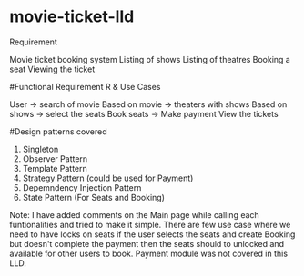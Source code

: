 # movie-ticket-lld

Requirement

Movie ticket booking system
Listing of shows
Listing of theatres
Booking a seat
Viewing the ticket


#Functional Requirement R & Use Cases

User -> search of movie
Based on movie -> theaters with shows 
Based on shows -> select the seats
Book seats -> Make payment
View the tickets

#Design patterns covered

1. Singleton
2. Observer Pattern
3. Template Pattern
4. Strategy Pattern (could be used for Payment)
5. Depemndency Injection Pattern
6. State Pattern (For Seats and Booking)

Note: I have added comments on the Main page while calling each funtionalities and tried to make it simple.
There are few use case where we need to have locks on seats if the user selects the seats and create Booking but doesn't complete the payment then the seats should to unlocked and available for other users to book.
Payment module was not covered in this LLD.
